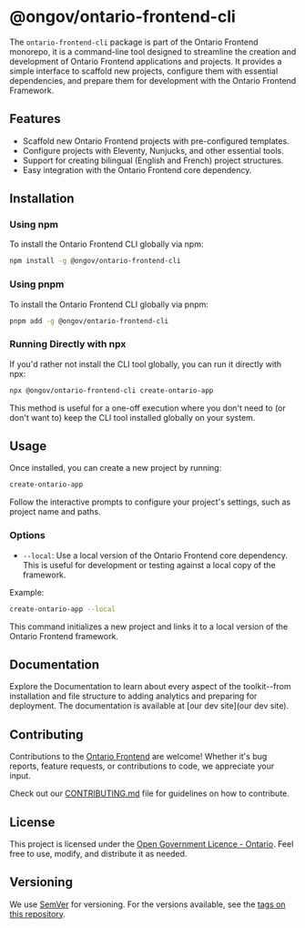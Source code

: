 # @ongov/ontario-frontend-cli

The `ontario-frontend-cli` package is part of the Ontario Frontend monorepo, it is a command-line tool designed to streamline the creation and development of Ontario Frontend applications and projects. It provides a simple interface to scaffold new projects, configure them with essential dependencies, and prepare them for development with the Ontario Frontend Framework.

## Features

- Scaffold new Ontario Frontend projects with pre-configured templates.
- Configure projects with Eleventy, Nunjucks, and other essential tools.
- Support for creating bilingual (English and French) project structures.
- Easy integration with the Ontario Frontend core dependency.

## Installation

### Using npm

To install the Ontario Frontend CLI globally via npm:

```sh
npm install -g @ongov/ontario-frontend-cli
```

### Using pnpm

To install the Ontario Frontend CLI globally via pnpm:

```sh
pnpm add -g @ongov/ontario-frontend-cli
```

### Running Directly with npx

If you'd rather not install the CLI tool globally, you can run it directly with npx:

```sh
npx @ongov/ontario-frontend-cli create-ontario-app
```

This method is useful for a one-off execution where you don't need to (or don't want to) keep the CLI tool installed globally on your system.

## Usage

Once installed, you can create a new project by running:

```sh
create-ontario-app
```

Follow the interactive prompts to configure your project's settings, such as project name and paths.

### Options

- `--local`: Use a local version of the Ontario Frontend core dependency. This is useful for development or testing against a local copy of the framework.

Example:

```sh
create-ontario-app --local
```

This command initializes a new project and links it to a local version of the Ontario Frontend framework.

## Documentation

Explore the Documentation to learn about every aspect of the toolkit--from installation and file structure to adding analytics and preparing for deployment. The documentation is available at [our dev site](our dev site).

## Contributing

Contributions to the [Ontario Frontend](https://github.com/ongov/ontario-frontend/tree/main/packages/ontario-frontend) are welcome! Whether it's bug reports, feature requests, or contributions to code, we appreciate your input.

Check out our [CONTRIBUTING.md](https://github.com/ongov/ontario-frontend/tree/main/CONTRIBUTING.md) file for guidelines on how to contribute.

## License

This project is licensed under the [Open Government Licence - Ontario](https://www.ontario.ca/page/open-government-licence-ontario). Feel free to use, modify, and distribute it as needed.

## Versioning

We use [SemVer](http://semver.org/) for versioning. For the versions available, see the [tags on this repository](https://github.com/ongov/ontario-frontend/tags).
